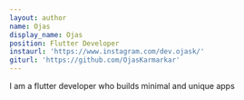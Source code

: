 ```yaml
---
layout: author
name: Ojas
display_name: Ojas
position: Flutter Developer
instaurl: 'https://www.instagram.com/dev.ojask/'
giturl: 'https://github.com/OjasKarmarkar'
---
```

I am a flutter developer who builds minimal and unique apps